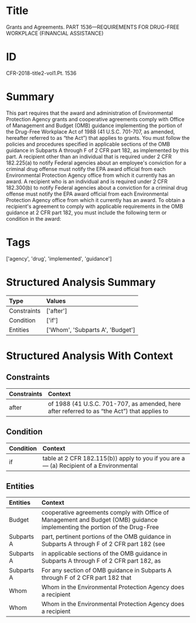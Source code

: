 # Title

 Grants and Agreements. PART 1536—REQUIREMENTS FOR DRUG-FREE WORKPLACE (FINANCIAL ASSISTANCE)


# ID

 CFR-2018-title2-vol1.Pt. 1536


# Summary

This part requires that the award and administration of Environmental Protection Agency grants and cooperative agreements comply with Office of Management and Budget (OMB) guidance implementing the portion of the Drug-Free Workplace Act of 1988 (41 U.S.C. 701-707, as amended, hereafter referred to as &#8220;the Act&#8221;) that applies to grants.
You must follow the policies and procedures specified in applicable sections of the OMB guidance in Subparts A through F of 2 CFR part 182, as implemented by this part.
A recipient other than an individual that is required under 2 CFR 182.225(a) to notify Federal agencies about an employee's conviction for a criminal drug offense must notify the EPA award official from each Environmental Protection Agency office from which it currently has an award.
A recipient who is an individual and is required under 2 CFR 182.300(b) to notify Federal agencies about a conviction for a criminal drug offense must notify the EPA award official from each Environmental Protection Agency office from which it currently has an award.
To obtain a recipient's agreement to comply with applicable requirements in the OMB guidance at 2 CFR part 182, you must include the following term or condition in the award:


# Tags

['agency', 'drug', 'implemented', 'guidance']


# Structured Analysis Summary

| Type        | Values                           |
|:------------|:---------------------------------|
| Constraints | ['after']                        |
| Condition   | ['if']                           |
| Entities    | ['Whom', 'Subparts A', 'Budget'] |


# Structured Analysis With Context

 


## Constraints

| Constraints   | Context                                                                                                  |
|:--------------|:---------------------------------------------------------------------------------------------------------|
| after         | of 1988 (41 U.S.C. 701-707, as amended, here after referred to as &#8220;the Act&#8221;) that applies to |


## Condition

| Condition   | Context                                                                                      |
|:------------|:---------------------------------------------------------------------------------------------|
| if          | table at 2 CFR 182.115(b)) apply to you if you are a&#8212; (a) Recipient of a Environmental |


## Entities

| Entities   | Context                                                                                                                     |
|:-----------|:----------------------------------------------------------------------------------------------------------------------------|
| Budget     | cooperative agreements comply with Office of Management and Budget (OMB) guidance implementing the portion of the Drug-Free |
| Subparts A | part, pertinent portions of the OMB guidance in Subparts A through F of 2 CFR part 182 (see                                 |
| Subparts A | in applicable sections of the OMB guidance in Subparts A through F of 2 CFR part 182, as                                    |
| Subparts A | For any section of OMB guidance in  Subparts A through F of 2 CFR part 182 that                                             |
| Whom       | Whom in the Environmental Protection Agency does a recipient                                                                |
| Whom       | Whom in the Environmental Protection Agency does a recipient                                                                |


